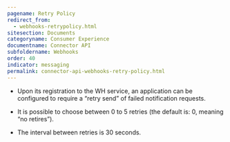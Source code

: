 ```yaml
---
pagename: Retry Policy
redirect_from:
  - webhooks-retrypolicy.html
sitesection: Documents
categoryname: Consumer Experience
documentname: Connector API
subfoldername: Webhooks
order: 40
indicator: messaging
permalink: connector-api-webhooks-retry-policy.html
---
```


* Upon its registration to the WH service, an application can be configured to require a “retry send” of failed notification requests.

* It is possible to choose between 0 to 5 retries (the default is: 0, meaning “no retires”).

* The interval between retries is 30 seconds.
